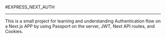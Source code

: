 #EXPRESS_NEXT_AUTH

---

This is a small project for learning and understanding Authentication flow on a Next.js APP by using Passport on the server, JWT, Next API routes, and Cookies.
